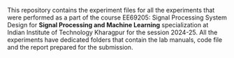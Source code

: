 This repository contains the experiment files for all the experiments that were performed as a part of the course EE69205: Signal Processing System Design for **Signal Processing and Machine Learning** specialization at Indian Institute of Technology Kharagpur for the session 2024-25.
All the experiments have dedicated folders that contain the lab manuals, code file and the report prepared for the submission.
